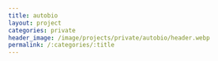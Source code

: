 ```yaml
---
title: autobio
layout: project
categories: private
header_image: /image/projects/private/autobio/header.webp
permalink: /:categories/:title
---
```

